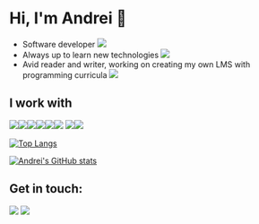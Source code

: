 # Hi, I'm Andrei 👋

* Software developer <img src="https://img.icons8.com/ios/16/000000/settings-3.png"/>
* Always up to learn new technologies <img src="https://img.icons8.com/color/16/000000/blunt-bulb.png"/>
* Avid reader and writer, working on creating my own LMS with programming curricula <img src="https://img.icons8.com/color/16/000000/book-stack.png"/>


## I work with 

<img src="https://img.icons8.com/dusk/32/000000/python.png"/><img src="https://img.icons8.com/color/32/000000/flask.png"/><img src="https://img.icons8.com/dusk/32/000000/javascript.png"/><img src="https://img.icons8.com/color/32/000000/typescript.png"/><img src="https://img.icons8.com/color/32/000000/spring-logo.png"/><img src="https://img.icons8.com/color/32/000000/postgreesql.png"/>
<img src="https://img.icons8.com/dusk/32/000000/docker.png"/><img src="https://img.icons8.com/color/32/000000/amazon-web-services.png"/>

[![Top Langs](https://github-readme-stats.vercel.app/api/top-langs/?username=andreituta&layout=compact)](https://github.com/anuraghazra/github-readme-stats)


[![Andrei's GitHub stats](https://github-readme-stats.vercel.app/api?username=andreituta&count_private=true&show_icons=true)](https://github.com/anuraghazra/github-readme-stats)



## Get in touch:
[<img src="https://img.icons8.com/color/48/000000/linkedin.png"/>][linkedin]
[<img src="https://img.icons8.com/color/48/000000/email.png"/>][email]

[linkedin]: https://www.linkedin.com/in/andreituta
[email]: <mailto:andrei.tuta@atdev.uk>
